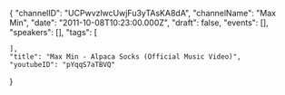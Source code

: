 {
    "channelID": "UCPwvzlwcUwjFu3yTAsKA8dA",
    "channelName": "Max Min",
    "date": "2011-10-08T10:23:00.000Z",
    "draft": false,
    "events": [],
    "speakers": [],
    "tags": [

    ],
    "title": "Max Min - Alpaca Socks (Official Music Video)",
    "youtubeID": "pYqqS7aTBVQ"
}
